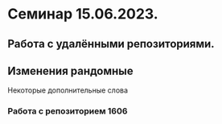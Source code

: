 ﻿# Семинар 15.06.2023.
## Работа с удалёнными репозиториями.
## Изменения рандомные
Некоторые дополнительные слова
### Работа с репозиторием 1606